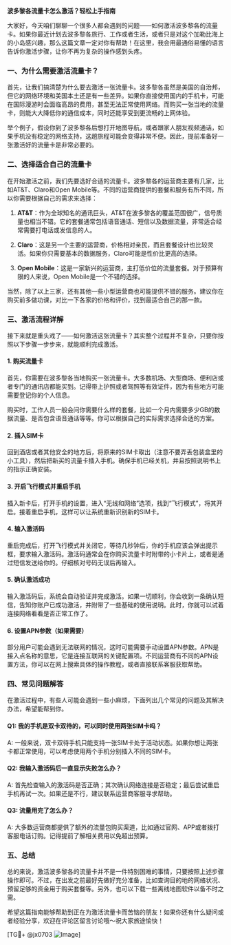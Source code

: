 **波多黎各流量卡怎么激活？轻松上手指南**

大家好，今天咱们聊聊一个很多人都会遇到的问题——如何激活波多黎各的流量卡。如果你最近计划去波多黎各旅行、工作或者生活，或者只是对这个加勒比海上的小岛感兴趣，那么这篇文章一定对你有帮助！在这里，我会用最通俗易懂的语言告诉你激活步骤，让你不再为复杂的操作感到头疼。

### 一、为什么需要激活流量卡？

首先，让我们搞清楚为什么要去激活一张流量卡。波多黎各虽然是美国的自治邦，但它的网络环境和美国本土还是有一些差异。如果你直接使用国内的手机卡，可能在国际漫游时会面临高昂的费用，甚至无法正常使用网络。而购买一张当地的流量卡，则能大大降低你的通信成本，同时还能享受到更流畅的上网体验。

举个例子，假设你到了波多黎各后想打开地图导航，或者跟家人朋友视频通话，如果手机没有稳定的网络支持，这趟旅程可能会变得非常不便。因此，提前准备好一张激活好的流量卡是非常必要的。

### 二、选择适合自己的流量卡

在开始激活之前，我们先要选好合适的流量卡。波多黎各的运营商主要有几家，比如AT&T、Claro和Open Mobile等。不同的运营商提供的套餐和服务有所不同，所以你需要根据自己的需求来选择：

1. **AT&T**：作为全球知名的通讯巨头，AT&T在波多黎各的覆盖范围很广，信号质量也相当不错。它的套餐通常包括语音通话、短信以及数据流量，非常适合经常需要打电话或发信息的人。
   
2. **Claro**：这是另一个主要的运营商，价格相对亲民，而且套餐设计也比较灵活。如果你只需要基本的数据服务，Claro可能是性价比更高的选择。

3. **Open Mobile**：这是一家新兴的运营商，主打低价位的流量套餐。对于预算有限的人来说，Open Mobile是一个不错的选择。

当然，除了以上三家，还有其他一些小型运营商也可能提供不错的服务。建议你在购买前多做功课，对比一下各家的价格和评价，找到最适合自己的那一款。

### 三、激活流程详解

接下来就是重头戏了——如何激活这张流量卡？其实整个过程并不复杂，只要你按照以下步骤一步步来，就能顺利完成激活。

#### 1. 购买流量卡

首先，你需要在波多黎各当地购买一张流量卡。大多数机场、大型商场、便利店或者专门的通讯店都能买到。记得带上护照或者驾照等有效证件，因为有些地方可能需要登记你的个人信息。

购买时，工作人员一般会问你需要什么样的套餐，比如一个月内需要多少GB的数据流量、是否包含语音通话等等。你可以根据自己的实际需求选择合适的方案。

#### 2. 插入SIM卡

回到酒店或者其他安全的地方后，将原来的SIM卡取出（注意不要弄丢包装盒里的小工具），然后把新买的流量卡插入手机。确保手机已经关机，并且按照说明书上的指示正确安装。

#### 3. 开启飞行模式并重启手机

插入新卡后，打开手机的设置，进入“无线和网络”选项，找到“飞行模式”，将其开启。接着重启手机，这样可以让系统重新识别新的SIM卡。

#### 4. 输入激活码

重启完成后，打开飞行模式并关闭它，等待几秒钟后，你的手机应该会弹出提示框，要求输入激活码。激活码通常会在你购买流量卡时附带的小卡片上，或者是通过短信发送给你的。仔细核对号码无误后再输入。

#### 5. 确认激活成功

输入激活码后，系统会自动验证并完成激活。如果一切顺利，你会收到一条确认短信，告知你账户已成功激活，并附带了一些基础的使用说明。此时，你就可以试着连接网络看看是否正常工作了。

#### 6. 设置APN参数（如果需要）

部分用户可能会遇到无法联网的情况，这时可能需要手动设置APN参数。APN是接入点名称的意思，它是连接互联网的关键配置项。不同运营商有不同的APN设置方法，你可以在网上搜索具体的操作教程，或者直接联系客服获取帮助。

### 四、常见问题解答

在激活过程中，有些人可能会遇到一些小麻烦，下面列出几个常见的问题及其解决办法，希望能帮到你。

#### Q1: 我的手机是双卡双待的，可以同时使用两张SIM卡吗？
A: 一般来说，双卡双待手机只能支持一张SIM卡处于活动状态。如果你想让两张卡都正常使用，可以考虑使用两个手机分别插入不同的SIM卡。

#### Q2: 我输入激活码后一直显示失败怎么办？
A: 首先检查输入的激活码是否正确；其次确认网络连接是否稳定；最后尝试重启手机再试一次。如果还是不行，建议联系运营商客服寻求帮助。

#### Q3: 流量用完了怎么办？
A: 大多数运营商都提供了额外的流量包购买渠道，比如通过官网、APP或者拨打客服电话订购。记得提前了解相关费用以免超出预算。

### 五、总结

总的来说，激活波多黎各的流量卡并不是一件特别困难的事情，只要按照上述步骤操作即可。不过，在出发之前最好先做好充分准备，比如查询目的地的网络状况、预留足够的资金用于购买套餐等。另外，也可以下载一些离线地图软件以备不时之需。

希望这篇指南能够帮助到正在为激活流量卡而苦恼的朋友！如果你还有什么疑问或者经验分享，欢迎在评论区留言讨论哦～祝大家旅途愉快！

[TG💪+ @jx0703 ![Image](https://github.com/user-attachments/assets/dbca1d08-cadb-493c-b0ec-ad6f7a83f270)]